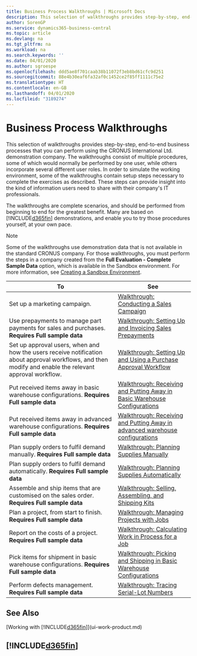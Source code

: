 ```yaml
---
title: Business Process Walkthroughs | Microsoft Docs
description: This selection of walkthroughs provides step-by-step, end-to-end business processes that you can perform using the CRONUS International Ltd. demonstration company. The walkthroughs consist of multiple procedures, some of which would normally be performed by one user, while others incorporate several different user roles. In order to simulate the working environment, some of the walkthroughs contain setup steps necessary to complete the exercises as described. These steps can provide insight into the kind of information users need to share with their company's IT professionals.
author: SorenGP
ms.service: dynamics365-business-central
ms.topic: article
ms.devlang: na
ms.tgt_pltfrm: na
ms.workload: na
ms.search.keywords: ''
ms.date: 04/01/2020
ms.author: sgroespe
ms.openlocfilehash: ddd5ae8f701caab38b11072f3eb8bd61cfc9d251
ms.sourcegitcommit: 88e4b30eaf6fa32af0c1452ce2f85ff1111c75e2
ms.translationtype: HT
ms.contentlocale: en-GB
ms.lasthandoff: 04/01/2020
ms.locfileid: "3189274"
---
```

# <a name="business-process-walkthroughs"></a>Business Process Walkthroughs
This selection of walkthroughs provides step-by-step, end-to-end business processes that you can perform using the CRONUS International Ltd. demonstration company. The walkthroughs consist of multiple procedures, some of which would normally be performed by one user, while others incorporate several different user roles. In order to simulate the working environment, some of the walkthroughs contain setup steps necessary to complete the exercises as described. These steps can provide insight into the kind of information users need to share with their company's IT professionals.  

 The walkthroughs are complete scenarios, and should be performed from beginning to end for the greatest benefit. Many are based on [!INCLUDE[d365fin](includes/d365fin_md.md)] demonstrations, and enable you to try those procedures yourself, at your own pace.  

> [!NOTE]
> Some of the walkthroughs use demonstration data that is not available in the standard CRONUS company. For those walkthroughs, you must perform the steps in a company created from the **Full Evaluation - Complete Sample Data** option, which is available in the Sandbox environment. For more information, see [Creating a Sandbox Environment](across-how-create-sandbox-environment.md).

|To|See|  
|--------|---------|  
|Set up a marketing campaign.|[Walkthrough: Conducting a Sales Campaign](walkthrough-conducting-a-sales-campaign.md)|  
|Use prepayments to manage part payments for sales and purchases. **Requires Full sample data** |[Walkthrough: Setting Up and Invoicing Sales Prepayments](walkthrough-setting-up-and-invoicing-sales-prepayments.md)|  
|Set up approval users, when and how the users receive notification about approval workflows, and then modify and enable the relevant approval workflow.|[Walkthrough: Setting Up and Using a Purchase Approval Workflow](walkthrough-setting-up-and-using-a-purchase-approval-workflow.md)|  
|Put received items away in basic warehouse configurations. **Requires Full sample data**|[Walkthrough: Receiving and Putting Away in Basic Warehouse Configurations](walkthrough-receiving-and-putting-away-in-basic-warehousing.md)|  
|Put received items away in advanced warehouse configurations. **Requires Full sample data**|[Walkthrough: Receiving and Putting Away in advanced warehouse configurations](walkthrough-receiving-and-putting-away-in-advanced-warehousing.md)|  
|Plan supply orders to fulfil demand manually. **Requires Full sample data**|[Walkthrough: Planning Supplies Manually](walkthrough-planning-supplies-manually.md)|  
|Plan supply orders to fulfil demand automatically. **Requires Full sample data**|[Walkthrough: Planning Supplies Automatically](walkthrough-planning-supplies-automatically.md)|  
|Assemble and ship items that are customised on the sales order. **Requires Full sample data**|[Walkthrough: Selling, Assembling, and Shipping Kits](walkthrough-selling-assembling-and-shipping-kits.md)|  
|Plan a project, from start to finish. **Requires Full sample data**|[Walkthrough: Managing Projects with Jobs](walkthrough-managing-projects-with-jobs.md)|  
|Report on the costs of a project. **Requires Full sample data**|[Walkthrough: Calculating Work in Process for a Job](walkthrough-calculating-work-in-process-for-a-job.md)|  
|Pick items for shipment in basic warehouse configurations. **Requires Full sample data**|[Walkthrough: Picking and Shipping in Basic Warehouse Configurations](walkthrough-picking-and-shipping-in-basic-warehousing.md)|  
|Perform defects management. **Requires Full sample data**|[Walkthrough: Tracing Serial-Lot Numbers](walkthrough-tracing-serial-lot-numbers.md)|  

## <a name="see-also"></a>See Also
[Working with [!INCLUDE[d365fin](includes/d365fin_md.md)]](ui-work-product.md)  

## [!INCLUDE[d365fin](includes/free_trial_md.md)]  

